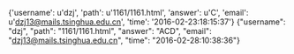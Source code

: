 {'username': u'dzj', 'path': u'1161/1161.html', 'answer': u'C', 'email': u'dzj13@mails.tsinghua.edu.cn', 'time': '2016-02-23:18:15:37'}
{"username": "dzj", "path": "1161/1161.html", "answer": "ACD", "email": "dzj13@mails.tsinghua.edu.cn", "time": "2016-02-28:10:38:36"}